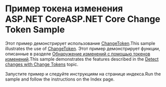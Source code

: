 # <a name="aspnet-core-change-token-sample"></a><span data-ttu-id="8f9fc-101">Пример токена изменения ASP.NET Core</span><span class="sxs-lookup"><span data-stu-id="8f9fc-101">ASP.NET Core Change Token Sample</span></span>

<span data-ttu-id="8f9fc-102">Этот пример демонстрирует использование [ChangeToken](https://docs.microsoft.com/dotnet/api/microsoft.extensions.primitives.changetoken).</span><span class="sxs-lookup"><span data-stu-id="8f9fc-102">This sample illustrates the use of [ChangeToken](https://docs.microsoft.com/dotnet/api/microsoft.extensions.primitives.changetoken).</span></span> <span data-ttu-id="8f9fc-103">Этот пример демонстрирует функции, описанные в разделе [Обнаружение изменений с помощью токенов изменений](https://docs.microsoft.com/aspnet/core/fundamentals/change-tokens).</span><span class="sxs-lookup"><span data-stu-id="8f9fc-103">This sample demonstrates the features described in the [Detect changes with Change Tokens](https://docs.microsoft.com/aspnet/core/fundamentals/change-tokens) topic.</span></span>

<span data-ttu-id="8f9fc-104">Запустите пример и следуйте инструкциям на странице индекса.</span><span class="sxs-lookup"><span data-stu-id="8f9fc-104">Run the sample and follow the instructions on the Index page.</span></span>
